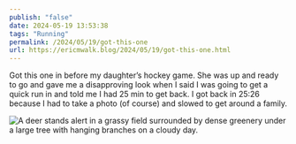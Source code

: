 ```yaml
---
publish: "false"
date: 2024-05-19 13:53:38
tags: "Running"
permalink: /2024/05/19/got-this-one
url: https://ericmwalk.blog/2024/05/19/got-this-one.html
---
```


Got this one in before my daughter’s hockey game. She was up and ready to go and gave me a disapproving look when I said I was going to get a quick run in and told me I had 25 min to get back. I got back in 25:26 because I had to take a photo (of course) and slowed to get around a family.

![A deer stands alert in a grassy field surrounded by dense greenery under a large tree with hanging branches on a cloudy day.](https://ericmwalk.blog/uploads/2024/img-9034.jpeg)